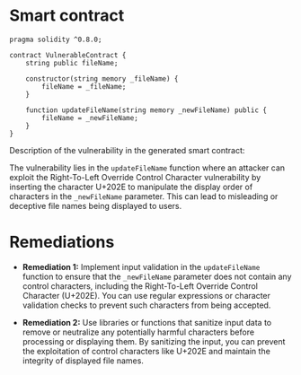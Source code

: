 # Smart contract

```solidity
pragma solidity ^0.8.0;

contract VulnerableContract {
    string public fileName;

    constructor(string memory _fileName) {
        fileName = _fileName;
    }

    function updateFileName(string memory _newFileName) public {
        fileName = _newFileName;
    }
}
```

Description of the vulnerability in the generated smart contract:

The vulnerability lies in the `updateFileName` function where an attacker can exploit the Right-To-Left Override Control Character vulnerability by inserting the character U+202E to manipulate the display order of characters in the `_newFileName` parameter. This can lead to misleading or deceptive file names being displayed to users.

# Remediations

- **Remediation 1:** Implement input validation in the `updateFileName` function to ensure that the `_newFileName` parameter does not contain any control characters, including the Right-To-Left Override Control Character (U+202E). You can use regular expressions or character validation checks to prevent such characters from being accepted.

- **Remediation 2:** Use libraries or functions that sanitize input data to remove or neutralize any potentially harmful characters before processing or displaying them. By sanitizing the input, you can prevent the exploitation of control characters like U+202E and maintain the integrity of displayed file names.